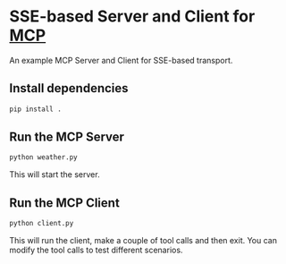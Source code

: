 # SSE-based Server and Client for [MCP](https://modelcontextprotocol.io/introduction)

An example MCP Server and Client for SSE-based transport. 

## Install dependencies
```bash
pip install .
```

## Run the MCP Server
```bash
python weather.py 
```

This will start the server. 

## Run the MCP Client
```bash
python client.py
```

This will run the client, make a couple of tool calls and then exit.
You can modify the tool calls to test different scenarios.
